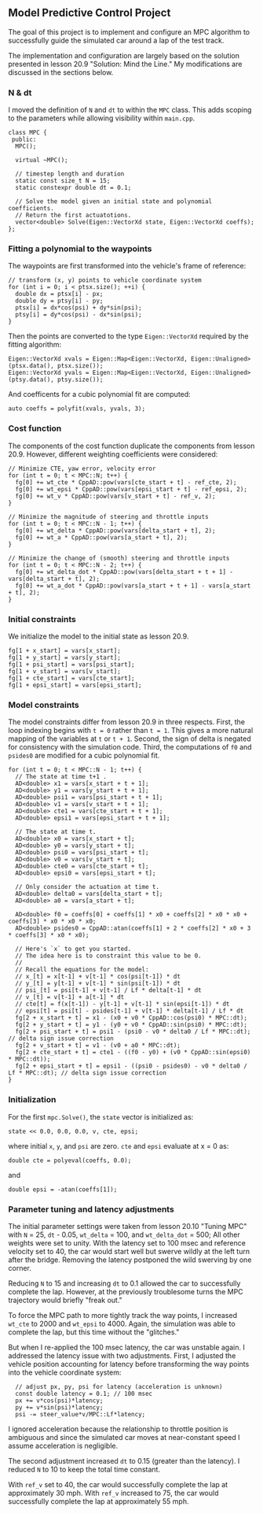 ## Model Predictive Control Project

The goal of this project is to implement and configure an MPC algorithm to successfully guide the simulated car around a lap of the test track.

The implementation and configuration are largely based on the solution presented in lesson 20.9 "Solution: Mind the Line." My modifications are discussed in the sections below.

### N & dt

I moved the definition of `N` and `dt` to within the `MPC` class. This adds scoping to the parameters while allowing visibility within `main.cpp`.

```
class MPC {
 public:
  MPC();

  virtual ~MPC();

  // timestep length and duration
  static const size_t N = 15;
  static constexpr double dt = 0.1;

  // Solve the model given an initial state and polynomial coefficients.
  // Return the first actuatotions.
  vector<double> Solve(Eigen::VectorXd state, Eigen::VectorXd coeffs);
};
```
### Fitting a polynomial to the waypoints

The waypoints are first transformed into the vehicle's frame of reference:
```
// transform (x, y) points to vehicle coordinate system 
for (int i = 0; i < ptsx.size(); ++i) {
  double dx = ptsx[i] - px;
  double dy = ptsy[i] - py;
  ptsx[i] = dx*cos(psi) + dy*sin(psi);
  ptsy[i] = dy*cos(psi) - dx*sin(psi);
}
```
Then the points are converted to the type `Eigen::VectorXd` required by the fitting algorithm:
```
Eigen::VectorXd xvals = Eigen::Map<Eigen::VectorXd, Eigen::Unaligned>(ptsx.data(), ptsx.size());
Eigen::VectorXd yvals = Eigen::Map<Eigen::VectorXd, Eigen::Unaligned>(ptsy.data(), ptsy.size());
```
And coefficents for a cubic polynomial fit are computed:
```
auto coeffs = polyfit(xvals, yvals, 3);
```

### Cost function

The components of the cost function duplicate the components from lesson 20.9. However, different weighting coefficients were considered:
```
// Minimize CTE, yaw error, velocity error
for (int t = 0; t < MPC::N; t++) {
  fg[0] += wt_cte * CppAD::pow(vars[cte_start + t] - ref_cte, 2);
  fg[0] += wt_epsi * CppAD::pow(vars[epsi_start + t] - ref_epsi, 2);
  fg[0] += wt_v * CppAD::pow(vars[v_start + t] - ref_v, 2);
}

// Minimize the magnitude of steering and throttle inputs
for (int t = 0; t < MPC::N - 1; t++) {
  fg[0] += wt_delta * CppAD::pow(vars[delta_start + t], 2);
  fg[0] += wt_a * CppAD::pow(vars[a_start + t], 2);
}

// Minimize the change of (smooth) steering and throttle inputs
for (int t = 0; t < MPC::N - 2; t++) {
  fg[0] += wt_delta_dot * CppAD::pow(vars[delta_start + t + 1] - vars[delta_start + t], 2);
  fg[0] += wt_a_dot * CppAD::pow(vars[a_start + t + 1] - vars[a_start + t], 2);
}
```

### Initial constraints

We initialize the model to the initial state as lesson 20.9.
```
fg[1 + x_start] = vars[x_start];
fg[1 + y_start] = vars[y_start];
fg[1 + psi_start] = vars[psi_start];
fg[1 + v_start] = vars[v_start];
fg[1 + cte_start] = vars[cte_start];
fg[1 + epsi_start] = vars[epsi_start];
```

### Model constraints

The model constraints differ from lesson 20.9 in three respects. First, the loop indexing begins with `t = 0` rather than `t = 1`. This gives a more natural mapping of the variables at `t` or `t + 1`. Second, the sign of delta is negated for consistency with the simulation code. Third, the computations of `f0` and `psides0` are modified for a cubic polynomial fit.
```
for (int t = 0; t < MPC::N - 1; t++) {
  // The state at time t+1 .
  AD<double> x1 = vars[x_start + t + 1];
  AD<double> y1 = vars[y_start + t + 1];
  AD<double> psi1 = vars[psi_start + t + 1];
  AD<double> v1 = vars[v_start + t + 1];
  AD<double> cte1 = vars[cte_start + t + 1];
  AD<double> epsi1 = vars[epsi_start + t + 1];

  // The state at time t.
  AD<double> x0 = vars[x_start + t];
  AD<double> y0 = vars[y_start + t];
  AD<double> psi0 = vars[psi_start + t];
  AD<double> v0 = vars[v_start + t];
  AD<double> cte0 = vars[cte_start + t];
  AD<double> epsi0 = vars[epsi_start + t];

  // Only consider the actuation at time t.
  AD<double> delta0 = vars[delta_start + t];
  AD<double> a0 = vars[a_start + t];

  AD<double> f0 = coeffs[0] + coeffs[1] * x0 + coeffs[2] * x0 * x0 + coeffs[3] * x0 * x0 * x0;
  AD<double> psides0 = CppAD::atan(coeffs[1] + 2 * coeffs[2] * x0 + 3 * coeffs[3] * x0 * x0);

  // Here's `x` to get you started.
  // The idea here is to constraint this value to be 0.
  //
  // Recall the equations for the model:
  // x_[t] = x[t-1] + v[t-1] * cos(psi[t-1]) * dt
  // y_[t] = y[t-1] + v[t-1] * sin(psi[t-1]) * dt
  // psi_[t] = psi[t-1] + v[t-1] / Lf * delta[t-1] * dt
  // v_[t] = v[t-1] + a[t-1] * dt
  // cte[t] = f(x[t-1]) - y[t-1] + v[t-1] * sin(epsi[t-1]) * dt
  // epsi[t] = psi[t] - psides[t-1] + v[t-1] * delta[t-1] / Lf * dt
  fg[2 + x_start + t] = x1 - (x0 + v0 * CppAD::cos(psi0) * MPC::dt);
  fg[2 + y_start + t] = y1 - (y0 + v0 * CppAD::sin(psi0) * MPC::dt);
  fg[2 + psi_start + t] = psi1 - (psi0 - v0 * delta0 / Lf * MPC::dt); // delta sign issue correction
  fg[2 + v_start + t] = v1 - (v0 + a0 * MPC::dt);
  fg[2 + cte_start + t] = cte1 - ((f0 - y0) + (v0 * CppAD::sin(epsi0) * MPC::dt));
  fg[2 + epsi_start + t] = epsi1 - ((psi0 - psides0) - v0 * delta0 / Lf * MPC::dt); // delta sign issue correction
}
```

### Initialization

For the first `mpc.Solve()`, the `state` vector is initialized as:
```
state << 0.0, 0.0, 0.0, v, cte, epsi;
```
where initial `x`, `y`, and `psi` are zero. `cte` and `epsi` evaluate at x = 0 as:
```
double cte = polyeval(coeffs, 0.0);
```
and 
```
double epsi = -atan(coeffs[1]); 
```
### Parameter tuning and latency adjustments

The initial parameter settings were taken from lesson 20.10 "Tuning MPC" with `N` = 25, `dt` - 0.05, `wt_delta` = 100, and `wt_delta_dot` = 500; All other weights were set to unity. With the latency set to 100 msec and reference velocity set to 40, the car would start well but swerve wildly at the left turn after the bridge. Removing the latency postponed the wild swerving by one corner.

Reducing `N` to 15 and increasing `dt` to 0.1 allowed the car to successfully complete the lap. However, at the previously troublesome turns the MPC trajectory would briefly "freak out." 

To force the MPC path to more tightly track the way points, I increased `wt_cte` to 2000 and `wt_epsi` to 4000. Again, the simulation was able to complete the lap, but this time without the "glitches."

But when I re-applied the 100 msec latency, the car was unstable again. I addressed the latency issue with two adjustments. First, I adjusted the vehicle position accounting for latency before transforming the way points into the vehicle coordinate system:
```
  // adjust px, py, psi for latency (acceleration is unknown)
  const double latency = 0.1; // 100 msec
  px += v*cos(psi)*latency;
  py += v*sin(psi)*latency;
  psi -= steer_value*v/MPC::Lf*latency;
```
I ignored acceleration because the relationship to throttle position is ambiguous and since the simulated car moves at near-constant speed I assume acceleration is negligible.

The second adjustment increased `dt` to 0.15 (greater than the latency). I reduced `N` to 10 to keep the total time constant.

With `ref_v` set to 40, the car would successfully complete the lap at approximately 30 mph. With `ref_v` increased to 75, the car would successfully complete the lap at approximately 55 mph.
